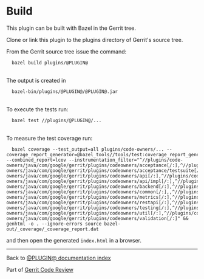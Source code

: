 # Build

This plugin can be built with Bazel in the Gerrit tree.

Clone or link this plugin to the plugins directory of Gerrit's
source tree.

From the Gerrit source tree issue the command:

```
  bazel build plugins/@PLUGIN@
```
\
The output is created in

```
  bazel-bin/plugins/@PLUGIN@/@PLUGIN@.jar
```
\
To execute the tests run:

```
  bazel test //plugins/@PLUGIN@/...
```
\
To measure the test coverage run:

```
  bazel coverage --test_output=all plugins/code-owners/... --coverage_report_generator=@bazel_tools//tools/test:coverage_report_generator --combined_report=lcov --instrumentation_filter="^//plugins/code-owners/java/com/google/gerrit/plugins/codeowners/acceptance[/:],^//plugins/code-owners/java/com/google/gerrit/plugins/codeowners/acceptance/testsuite[/:],^//plugins/code-owners/java/com/google/gerrit/plugins/codeowners/api[/:],^//plugins/code-owners/java/com/google/gerrit/plugins/codeowners/api/impl[/:],^//plugins/code-owners/java/com/google/gerrit/plugins/codeowners/backend[/:],^//plugins/code-owners/java/com/google/gerrit/plugins/codeowners/common[/:],,^//plugins/code-owners/java/com/google/gerrit/plugins/codeowners/metrics[/:],^//plugins/code-owners/java/com/google/gerrit/plugins/codeowners/restapi[/:],^//plugins/code-owners/java/com/google/gerrit/plugins/codeowners/testing[/:],^//plugins/code-owners/java/com/google/gerrit/plugins/codeowners/util[/:],^//plugins/code-owners/java/com/google/gerrit/plugins/codeowners/validation[/:]" && genhtml -o . --ignore-errors source bazel-out/_coverage/_coverage_report.dat
```

and then open the generated `index.html` in a browser.

---

Back to [@PLUGIN@ documentation index](index.html)

Part of [Gerrit Code Review](../../../Documentation/index.html)
